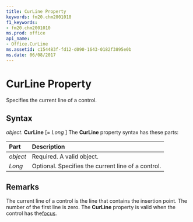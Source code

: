 ```yaml
---
title: CurLine Property
keywords: fm20.chm2001010
f1_keywords:
- fm20.chm2001010
ms.prod: office
api_name:
- Office.CurLine
ms.assetid: c154483f-fd12-d090-1643-0182f3895e0b
ms.date: 06/08/2017
---
```



# CurLine Property



Specifies the current line of a control.

## Syntax

_object_. **CurLine** [= _Long_ ]
The  **CurLine** property syntax has these parts:


|**Part**|**Description**|
|:-----|:-----|
| _object_|Required. A valid object.|
| _Long_|Optional. Specifies the current line of a control.|

## Remarks

The current line of a control is the line that contains the insertion point. The number of the first line is zero.
The  **CurLine** property is valid when the control has the[focus](../../Glossary/vbe-glossary.md#focu).

